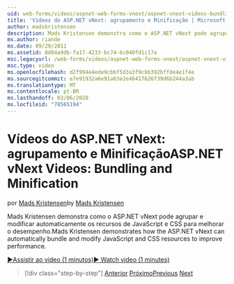 ```yaml
---
uid: web-forms/videos/aspnet-web-forms-vnext/aspnet-vnext-videos-bundling-and-minification
title: 'Vídeos do ASP.NET vNext: agrupamento e Minificação | Microsoft Docs'
author: madskristensen
description: Mads Kristensen demonstra como o ASP.NET vNext pode agrupar e modificar automaticamente os recursos de JavaScript e CSS para melhorar o desempenho.
ms.author: riande
ms.date: 09/29/2011
ms.assetid: 8d04a9db-fa17-4233-bc74-6c040fd1c17a
msc.legacyurl: /web-forms/videos/aspnet-web-forms-vnext/aspnet-vnext-videos-bundling-and-minification
msc.type: video
ms.openlocfilehash: d2f994e4ede9cbbf5d3a3f9cbb392bffde4e1f4e
ms.sourcegitcommit: e7e91932a6e91a63e2e46417626f39d6b244a3ab
ms.translationtype: MT
ms.contentlocale: pt-BR
ms.lasthandoff: 03/06/2020
ms.locfileid: "78565194"
---
```

# <a name="aspnet-vnext-videos-bundling-and-minification"></a><span data-ttu-id="ec8aa-103">Vídeos do ASP.NET vNext: agrupamento e Minificação</span><span class="sxs-lookup"><span data-stu-id="ec8aa-103">ASP.NET vNext Videos: Bundling and Minification</span></span>

<span data-ttu-id="ec8aa-104">por [Mads Kristensen](https://github.com/madskristensen)</span><span class="sxs-lookup"><span data-stu-id="ec8aa-104">by [Mads Kristensen](https://github.com/madskristensen)</span></span>

<span data-ttu-id="ec8aa-105">Mads Kristensen demonstra como o ASP.NET vNext pode agrupar e modificar automaticamente os recursos de JavaScript e CSS para melhorar o desempenho.</span><span class="sxs-lookup"><span data-stu-id="ec8aa-105">Mads Kristensen demonstrates how the ASP.NET vNext can automatically bundle and modify JavaScript and CSS resources to improve performance.</span></span>

[<span data-ttu-id="ec8aa-106">&#9654;Assistir ao vídeo (1 minutos)</span><span class="sxs-lookup"><span data-stu-id="ec8aa-106">&#9654; Watch video (1 minutes)</span></span>](https://channel9.msdn.com/Blogs/ASP-NET-Site-Videos/aspnet-vnext-videos-bundling-and-minification)

> [!div class="step-by-step"]
> <span data-ttu-id="ec8aa-107">[Anterior](aspnet-45-web-forms-strong-typed-data-controls.md)
> [Próximo](getting-started-with-the-next-version-of-aspnet.md)</span><span class="sxs-lookup"><span data-stu-id="ec8aa-107">[Previous](aspnet-45-web-forms-strong-typed-data-controls.md)
[Next](getting-started-with-the-next-version-of-aspnet.md)</span></span>
